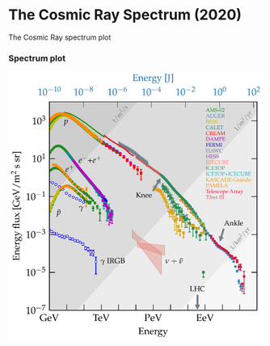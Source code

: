 # The Cosmic Ray Spectrum (2020)
The Cosmic Ray spectrum plot

### <a name="crspectrum"></a>
### Spectrum plot

<img src="The_CR_Spectrum_2020.pdf" width="900"> 
